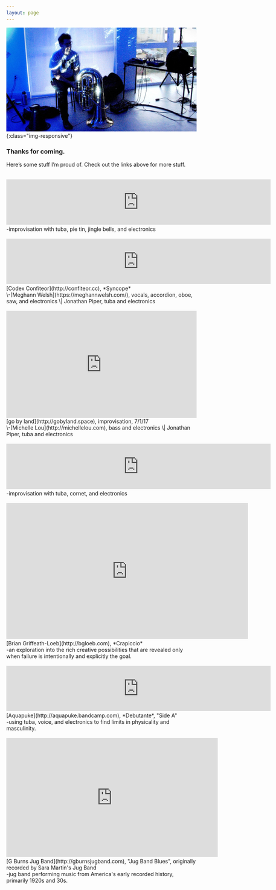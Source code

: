 ```yaml
---
layout: page
---
```


![image-title-here](/assets/images/self_tuba_lights.jpg){:class="img-responsive"}
### Thanks for coming.

Here’s some stuff I’m proud of. Check out the links above for more stuff.
<br/><br/>
<center>
<iframe style="border: 0; width: 700px; height: 120px;" src="https://bandcamp.com/EmbeddedPlayer/track=2052324936/size=large/bgcol=ffffff/linkcol=0687f5/artwork=small/transparent=true/" seamless><a href="https://jonathanpiper.bandcamp.com/track/what-has-already-bloomed">what has already bloomed by Jonathan Piper</a></iframe>
</center>
-improvisation with tuba, pie tin, jingle bells, and electronics
<br/><br/>
<center>
<iframe style="border: 0; width: 700px; height: 120px;" src="https://bandcamp.com/EmbeddedPlayer/album=771871190/size=large/bgcol=ffffff/linkcol=0687f5/tracklist=false/artwork=small/transparent=true/" seamless=""><a href="http://staystrange.bandcamp.com/album/syncope">Syncope by Codex Confiteor</a></iframe>
</center>
[Codex Confiteor](http://confiteor.cc), *Syncope*
<br/>
\-[Meghann Welsh](https://meghannwelsh.com/), vocals, accordion, oboe, saw, and electronics  \| Jonathan Piper, tuba and electronics
<br/><br/>
<center><div style="position:relative; width:100%; height:0px; padding-bottom:56.250%"><iframe allow="fullscreen" allowfullscreen height="100%" src="https://streamable.com/e/qjzq0p?loop=0" width="100%" style="border:none; width:100%; height:100%; position:absolute; left:0px; top:0px; overflow:hidden;"></iframe></div></center>
[go by land](http://gobyland.space), improvisation, 7/1/17
<br/>
\-[Michelle Lou](http://michellelou.com), bass and electronics \| Jonathan Piper, tuba and electronics
<br/><br/>
<center>
<iframe style="border: 0; width: 700px; height: 120px;" src="https://bandcamp.com/EmbeddedPlayer/track=3685807680/size=large/bgcol=ffffff/linkcol=0687f5/tracklist=false/artwork=small/transparent=true/" seamless=""><span style="display: inline-block; width: 0px; overflow: hidden; line-height: 0;" data-mce-type="bookmark" class="mce_SELRES_start">﻿</span><a href="http://jonathanpiper.bandcamp.com/track/pursing-pursuing">Pursing/Pursuing by Jonathan Piper</a></iframe>
</center>
-improvisation with tuba, cornet, and electronics
<br/><br/>
<center><iframe src="https://player.vimeo.com/video/519341722" width="640" height="360" frameborder="0" allow="autoplay; fullscreen; picture-in-picture" allowfullscreen></iframe></center>
[Brian Griffeath-Loeb](http://bgloeb.com), *Crapiccio*
<br/>
-an exploration into the rich creative possibilities that are revealed only when failure is intentionally and explicitly the goal.
<br/><br/>
<center>
<iframe style="border: 0; width: 700px; height: 120px;" src="https://bandcamp.com/EmbeddedPlayer/album=4281316050/size=large/bgcol=ffffff/linkcol=0687f5/tracklist=false/artwork=small/transparent=true/" seamless=""><span style="display: inline-block; width: 0px; overflow: hidden; line-height: 0;" data-mce-type="bookmark" class="mce_SELRES_start">﻿</span><a href="http://aquapuke.bandcamp.com/album/debutante">Debutante by Aquapuke</a></iframe>
</center>
[Aquapuke](http://aquapuke.bandcamp.com), *Debutante*, "Side A"
<br/>
-using tuba, voice, and electronics to find limits in physicality and masculinity.
<br/><br/>
<center><iframe width="560" height="315" src="https://www.youtube.com/embed/kVBt8Ydv578" frameborder="0" allow="accelerometer; autoplay; clipboard-write; encrypted-media; gyroscope; picture-in-picture" allowfullscreen></iframe></center>
[G Burns Jug Band](http://gburnsjugband.com), "Jug Band Blues", originally recorded by Sara Martin's Jug Band
<br/>
-jug band performing music from America's early recorded history, primarily 1920s and 30s.